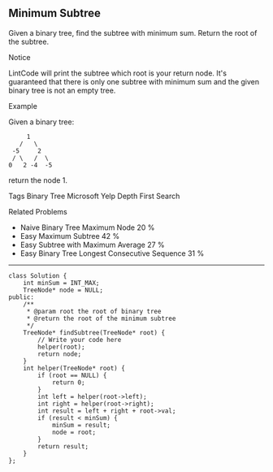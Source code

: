 ## Minimum Subtree  ##

Given a binary tree, find the subtree with minimum sum. Return the root of the subtree.

 Notice

LintCode will print the subtree which root is your return node.
It's guaranteed that there is only one subtree with minimum sum and the given binary tree is not an empty tree.

Example

Given a binary tree:

	     1
	   /   \
	 -5     2
	 / \   /  \
	0   2 -4  -5 
return the node 1.

Tags 
Binary Tree Microsoft Yelp Depth First Search

Related Problems 

- Naive Binary Tree Maximum Node 20 %
- Easy Maximum Subtree 42 %
- Easy Subtree with Maximum Average 27 %
- Easy Binary Tree Longest Consecutive Sequence 31 %

----------
	class Solution {
	    int minSum = INT_MAX;
	    TreeNode* node = NULL;
	public:
	    /**
	     * @param root the root of binary tree
	     * @return the root of the minimum subtree
	     */
	    TreeNode* findSubtree(TreeNode* root) {
	        // Write your code here
	        helper(root);
	        return node;
	    }
	    int helper(TreeNode* root) {
	        if (root == NULL) {
	            return 0;
	        }
	        int left = helper(root->left);
	        int right = helper(root->right);
	        int result = left + right + root->val;
	        if (result < minSum) {
	            minSum = result;
	            node = root;
	        }
	        return result;
	    }
	};